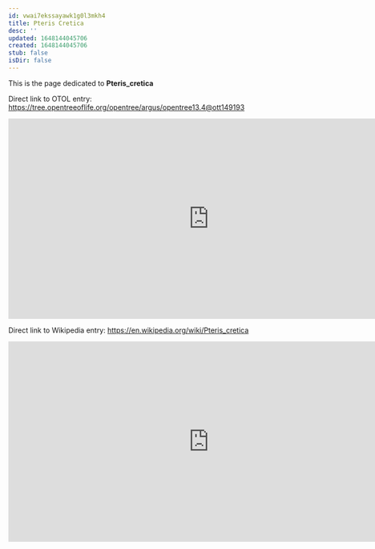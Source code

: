 ```yaml
---
id: vwai7ekssayawk1g0l3mkh4
title: Pteris Cretica
desc: ''
updated: 1648144045706
created: 1648144045706
stub: false
isDir: false
---
```

This is the page dedicated to **Pteris_cretica**


Direct link to OTOL entry: https://tree.opentreeoflife.org/opentree/argus/opentree13.4@ott149193



<html>
    <body>
    <iframe src="https://tree.opentreeoflife.org/opentree/argus/opentree13.4@ott149193"
    width="800" height="400" frameborder="0" allowfullscreen> </iframe>
    </body>
</html>
    


Direct link to Wikipedia entry: https://en.wikipedia.org/wiki/Pteris_cretica



<html>
    <body>
    <iframe src="https://en.wikipedia.org/wiki/Pteris_cretica"
    width="800" height="400" frameborder="0" allowfullscreen> </iframe>
    </body>
</html>
    
